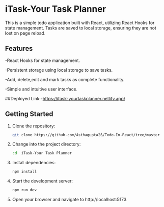 # iTask-Your Task Planner 

This is a simple todo application built with React, utilizing React Hooks for state management. Tasks are saved to local storage, ensuring they are not lost on page reload.

## Features

-React Hooks for state management.

-Persistent storage using local storage to save tasks.

-Add, delete,edit and mark tasks as complete functionality.

-Simple and intuitive user interface.

##Deployed Link:-https://itask-yourtaskplanner.netlify.app/

## Getting Started

1. Clone the repository:

    ```bash
    git clone https://github.com/Asthagupta26/Todo-In-React/tree/master
    ```

2. Change into the project directory:

    ```bash
    cd  iTask-Your Task Planner
    ```

3. Install dependencies:

    ```bash
    npm install
    ```

4. Start the development server:

    ```bash
    npm run dev
    ```

5. Open your browser and navigate to http://localhost:5173.





